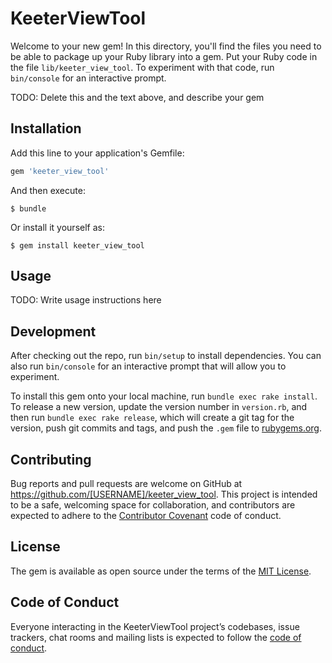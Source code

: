 # KeeterViewTool

Welcome to your new gem! In this directory, you'll find the files you need to be able to package up your Ruby library into a gem. Put your Ruby code in the file `lib/keeter_view_tool`. To experiment with that code, run `bin/console` for an interactive prompt.

TODO: Delete this and the text above, and describe your gem

## Installation

Add this line to your application's Gemfile:

```ruby
gem 'keeter_view_tool'
```

And then execute:

    $ bundle

Or install it yourself as:

    $ gem install keeter_view_tool

## Usage

TODO: Write usage instructions here

## Development

After checking out the repo, run `bin/setup` to install dependencies. You can also run `bin/console` for an interactive prompt that will allow you to experiment.

To install this gem onto your local machine, run `bundle exec rake install`. To release a new version, update the version number in `version.rb`, and then run `bundle exec rake release`, which will create a git tag for the version, push git commits and tags, and push the `.gem` file to [rubygems.org](https://rubygems.org).

## Contributing

Bug reports and pull requests are welcome on GitHub at https://github.com/[USERNAME]/keeter_view_tool. This project is intended to be a safe, welcoming space for collaboration, and contributors are expected to adhere to the [Contributor Covenant](http://contributor-covenant.org) code of conduct.

## License

The gem is available as open source under the terms of the [MIT License](https://opensource.org/licenses/MIT).

## Code of Conduct

Everyone interacting in the KeeterViewTool project’s codebases, issue trackers, chat rooms and mailing lists is expected to follow the [code of conduct](https://github.com/[USERNAME]/keeter_view_tool/blob/master/CODE_OF_CONDUCT.md).
